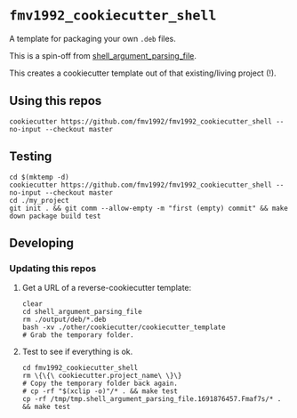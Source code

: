 # `fmv1992_cookiecutter_shell`

A template for packaging your own `.deb` files.

This is a spin-off from [shell_argument_parsing_file](https://github.com/fmv1992/shell_argument_parsing_file).

This creates a cookiecutter template out of that existing/living project (!).

## Using this repos

```
cookiecutter https://github.com/fmv1992/fmv1992_cookiecutter_shell --no-input --checkout master
```

## Testing

```
cd $(mktemp -d)
cookiecutter https://github.com/fmv1992/fmv1992_cookiecutter_shell --no-input --checkout master
cd ./my_project
git init . && git comm --allow-empty -m "first (empty) commit" && make down package build test
```

## Developing

### Updating this repos

1.  Get a URL of a reverse-cookiecutter template:

    ```
    clear
    cd shell_argument_parsing_file
    rm ./output/deb/*.deb
    bash -xv ./other/cookiecutter/cookiecutter_template
    # Grab the temporary folder.
    ```

1.  Test to see if everything is ok.

    ```
    cd fmv1992_cookiecutter_shell
    rm \{\{\ cookiecutter.project_name\ \}\}
    # Copy the temporary folder back again.
    # cp -rf "$(xclip -o)"/* . && make test
    cp -rf /tmp/tmp.shell_argument_parsing_file.1691876457.Fmaf7s/* . && make test
    ```
